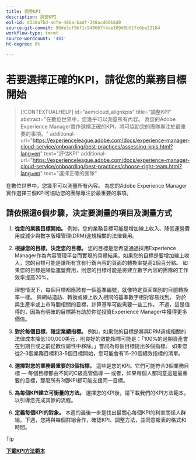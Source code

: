 ```yaml
---
title: 調整KPI
description: 調整KPI
exl-id: d338a7bd-adfe-486a-badf-348acd6018d0
source-git-commit: 90de3cf9bf1c949667f4de109d0b517c6be22184
workflow-type: tm+mt
source-wordcount: '483'
ht-degree: 0%

---
```


# 若要選擇正確的KPI，請從您的業務目標開始

>[!CONTEXTUALHELP]
>id="aemcloud_alignkpis"
>title="調整KPI"
>abstract="在數位世界中，您幾乎可以測量所有內容。 為您的Adobe Experience Manager實作選擇正確的KPI，將可協助您的團隊專注於最重要的事項。"
>additional-url="https://experienceleague.adobe.com/docs/experience-manager-cloud-service/onboarding/best-practices/assessing-kpis.html?lang=en" text="評估KPI"
>additional-url="https://experienceleague.adobe.com/docs/experience-manager-cloud-service/onboarding/best-practices/choose-right-team.html?lang=en" text="選擇正確的團隊"

在數位世界中，您幾乎可以測量所有內容。 為您的Adobe Experience Manager實作選擇三個KPI可協助您的團隊專注於最重要的事項。


## **請依照這6個步驟，決定要測量的項目及測量方式**


1. **從您的業務目標開始。** 例如，您的業務目標可能是增加線上收入、降低運營費用或減少與數字版權管理(DRM)違規相關的法律費用。

1. **根據您的目標，決定您的目標。** 您的目標是您希望通過採用Experience Manager作為內容管理平台而實現的具體結果。如果您的目標是要增加線上收入，您的目標可能是讓所有含有行銷內容的頁面的轉換率提高2個百分點。 如果您的目標是降低運營費用，則您的目標可能是將建立數字內容的團隊的工作效率提高20%。

   理想情況下，每個目標都應該有一個基準編號，就像特定頁面類別的目前轉換率一樣。 與網站造訪、轉換或線上收入相關的基準數字相對容易找到。 對於與生產率或上市時間相關的目標，計算基準可能需要一些工作。 不過，這是值得的，因為有明確的目標將有助於你從投資Experience Manager中獲得更多價值。

1. **對於每個目標，確定業績指標。** 例如，如果您的目標是將與DRM違規相關的法律成本降低100,000美元，則良好的效能指標可能是：「100%的過期資產會在到期日或之前從數位屬性中移除。」嘗試為每個目標提出多個指標。 如果您從2-3個業務目標和3-5個目標開始，您可能會有15-20個績效指標的清單。

1. **選擇對您的業務最重要的3個指標。** 這些是您的KPI。它們可能符合3個業務目標 — 每個目標都由不同的C級高管倡導 — 或者，如果每個人都同意這是最重要的目標，那麼所有3個KPI都可能支援同一目標。

1. **為每個KPI建立可衡量的方法。** 選擇您的KPI後，請下載我們的KPI方法範本，以引導您完成其餘的流程。

1. **定義每個KPI的對象。** 本週的最後一步是找出最關心每個KPI的利害關係人群組。下週，您將與每個群組合作，確認KPI、調整方法，並同意報表的格式和時間。

>[!TIP]
>
>[**下載KPI方法範本**](https://experienceleague.adobe.com/welcome/aem/assets/img/KPI_Methodology_Template.png)
